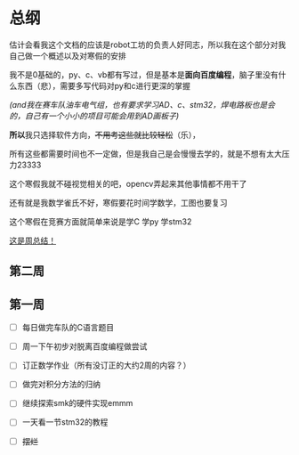 # 总纲
估计会看我这个文档的应该是robot工坊的负责人好同志，所以我在这个部分对我自己做一个概述以及对寒假的安排

我不是0基础的，py、c、vb都有写过，但是基本是**面向百度编程**，脑子里没有什么东西（悲），需要多写代码对py和c进行更深的掌握

_(and我在赛车队油车电气组，也有要求学习AD、c、stm32，焊电路板也是会的，自己有一个小小的项目可能会用到AD画板子)_

**所以**我只选择软件方向，~~不用考这些就比较轻松~~（乐），

所有这些都需要时间也不一定做，但是我自己是会慢慢去学的，就是不想有太大压力23333

这个寒假我就不碰视觉相关的吧，opencv弄起来其他事情都不用干了

还有就是我数学雀氏不好，寒假要花时间学数学，工图也要复习

这个寒假在竞赛方面就简单来说是学C 学py 学stm32 

[这是周总结！](https://github.com/super-kenai/WeeklySum-RobotWorkshop.git)

## 第二周

## 第一周 

- [ ] 每日做完车队的C语言题目

- [ ] 周一下午初步对脱离百度编程做尝试

- [ ] 订正数学作业（所有没订正的大约2周的内容？）

- [ ] 做完对积分方法的归纳

- [ ] 继续探索smk的硬件实现emmm

- [ ] 一天看一节stm32的教程

- [ ] ~~摆烂~~
